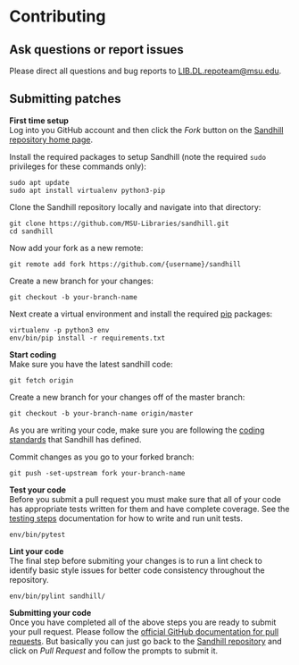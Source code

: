 Contributing
============

Ask questions or report issues
------------------------------
Please direct all questions and bug reports to <a href="mailto:LIB.DL.repoteam@msu.edu">LIB.DL.repoteam@msu.edu</a>.

Submitting patches
------------------

**First time setup**  
Log into you GitHub account and then click the *Fork* button on the [Sandhill repository home page](https://github.com/MSU-Libraries/sandhill).


Install the required packages to setup Sandhill (note the required `sudo` privileges for these commands only):
```
sudo apt update
sudo apt install virtualenv python3-pip
```

Clone the Sandhill repository locally and navigate into that directory:  
```
git clone https://github.com/MSU-Libraries/sandhill.git
cd sandhill
```

Now add your fork as a new remote:
```
git remote add fork https://github.com/{username}/sandhill
```

Create a new branch for your changes:
```
git checkout -b your-branch-name
```

Next create a virtual environment and install the required [pip](https://pip.pypa.io/en/stable/quickstart/) packages:
```
virtualenv -p python3 env
env/bin/pip install -r requirements.txt
```

**Start coding**  
Make sure you have the latest sandhill code:
```
git fetch origin
```

Create a new branch for your changes off of the master branch:
```
git checkout -b your-branch-name origin/master
```
As you are writing your code, make sure you are following the [coding standards](docs/code-standards.md)
that Sandhill has defined.

Commit changes as you go to your forked branch:
```
git push -set-upstream fork your-branch-name
```

**Test your code**  
Before you submit a pull request you must make sure that all of your code has appropriate
tests written for them and have complete coverage. See the [testing steps](docs/development-guide.md#testing)
documentation for how to write and run unit tests.

```
env/bin/pytest
```

**Lint your code**  
The final step before submiting your changes is to run a lint check to identify basic style issues
for better code consistency throughout the repository.

```
env/bin/pylint sandhill/
```

**Submitting your code**  
Once you have completed all of the above steps you are ready to submit your pull request. Please follow
the [official GitHub documentation for pull requests](https://docs.github.com/en/github/collaborating-with-issues-and-pull-requests/creating-a-pull-request).
But basically you can just go back to the [Sandhill repository](https://github.com/MSU-Libraries/sandhill.git) and click on
*Pull Request* and follow the prompts to submit it.
